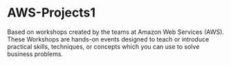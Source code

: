 # AWS-Projects1
Based on workshops created by the teams at Amazon Web Services (AWS). These Workshops are hands-on events designed to teach or introduce practical skills, techniques, or concepts which you can use to solve business problems.
